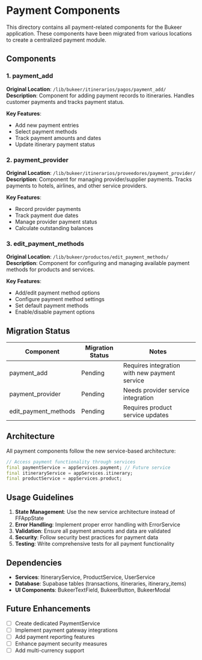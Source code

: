 # Payment Components

This directory contains all payment-related components for the Bukeer application. These components have been migrated from various locations to create a centralized payment module.

## Components

### 1. payment_add
**Original Location**: `/lib/bukeer/itinerarios/pagos/payment_add/`
**Description**: Component for adding payment records to itineraries. Handles customer payments and tracks payment status.

**Key Features**:
- Add new payment entries
- Select payment methods
- Track payment amounts and dates
- Update itinerary payment status

### 2. payment_provider
**Original Location**: `/lib/bukeer/itinerarios/proveedores/payment_provider/`
**Description**: Component for managing provider/supplier payments. Tracks payments to hotels, airlines, and other service providers.

**Key Features**:
- Record provider payments
- Track payment due dates
- Manage provider payment status
- Calculate outstanding balances

### 3. edit_payment_methods
**Original Location**: `/lib/bukeer/productos/edit_payment_methods/`
**Description**: Component for configuring and managing available payment methods for products and services.

**Key Features**:
- Add/edit payment method options
- Configure payment method settings
- Set default payment methods
- Enable/disable payment options

## Migration Status

| Component | Migration Status | Notes |
|-----------|-----------------|-------|
| payment_add | Pending | Requires integration with new payment service |
| payment_provider | Pending | Needs provider service integration |
| edit_payment_methods | Pending | Requires product service updates |

## Architecture

All payment components follow the new service-based architecture:

```dart
// Access payment functionality through services
final paymentService = appServices.payment; // Future service
final itineraryService = appServices.itinerary;
final productService = appServices.product;
```

## Usage Guidelines

1. **State Management**: Use the new service architecture instead of FFAppState
2. **Error Handling**: Implement proper error handling with ErrorService
3. **Validation**: Ensure all payment amounts and data are validated
4. **Security**: Follow security best practices for payment data
5. **Testing**: Write comprehensive tests for all payment functionality

## Dependencies

- **Services**: ItineraryService, ProductService, UserService
- **Database**: Supabase tables (transactions, itineraries, itinerary_items)
- **UI Components**: BukeerTextField, BukeerButton, BukeerModal

## Future Enhancements

- [ ] Create dedicated PaymentService
- [ ] Implement payment gateway integrations
- [ ] Add payment reporting features
- [ ] Enhance payment security measures
- [ ] Add multi-currency support